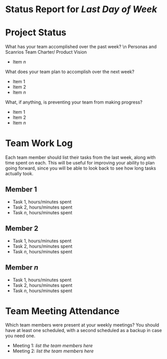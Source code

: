 Status Report for _Last Day of Week_
===

# Project Status

What has your team accomplished over the past week? \n
Personas and Scanrios
Team Charter/ Product Vision
* Item _n_

What does your team plan to accomplish over the next week?
* Item 1
* Item 2
* Item _n_

What, if anything, is preventing your team from making progress?
* Item 1
* Item 2
* Item _n_

# Team Work Log

Each team member should list their tasks from the last week, along with time spent on each. This will be useful for improving your ability to plan going forward, since you will be able to look back to see how long tasks actually took.

## Member 1

* Task 1, hours/minutes spent
* Task 2, hours/minutes spent
* Task _n_, hours/minutes spent

## Member 2

* Task 1, hours/minutes spent
* Task 2, hours/minutes spent
* Task _n_, hours/minutes spent

## Member _n_

* Task 1, hours/minutes spent
* Task 2, hours/minutes spent
* Task _n_, hours/minutes spent

# Team Meeting Attendance

Which team members were present at your weekly meetings? You should have at least one scheduled, with a second scheduled as a backup in case you need one.

* Meeting 1: _list the team members here_
* Meeting 2: _list the team members here_

